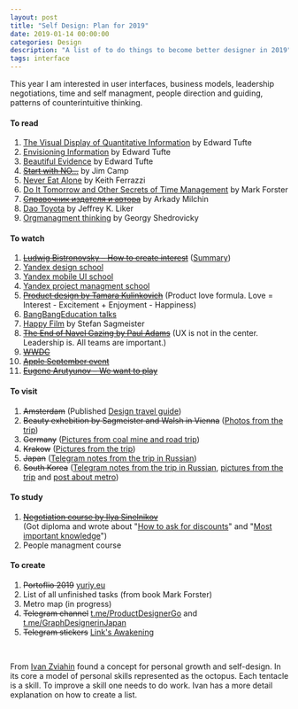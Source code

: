 ```yaml
---
layout: post
title: "Self Design: Plan for 2019"
date: 2019-01-14 00:00:00
categories: Design
description: "A list of to do things to become better designer in 2019"
tags: interface
---
```


This year I am interested in user interfaces, business models, leadership negotiations, time and self managment, people direction and guiding, patterns of counterintuitive thinking. 

#### To read

1. [The Visual Display of Quantitative Information](https://www.edwardtufte.com/tufte/books_vdqi) by Edward Tufte
2. [Envisioning Information](https://www.edwardtufte.com/tufte/books_ei) by Edward Tufte
3. [Beautiful Evidence](https://www.edwardtufte.com/tufte/books_be) by Edward Tufte
4. [~~Start with NO...~~](https://www.amazon.com/gp/product/0609608002/ref=dbs_a_def_rwt_bibl_vppi_i0) by Jim Camp
5. [Never Eat Alone](https://www.amazon.com/Never-Eat-Alone-Expanded-Updated/dp/0385346654) by Keith Ferrazzi
6. [Do It Tomorrow and Other Secrets of Time Management](https://www.amazon.com/Tomorrow-Other-Secrets-Time-Management/dp/0340909129/?ref=ldwg03-20) by Mark Forster
7. [~~Справочник издателя и автора~~](https://store.artlebedev.ru/books/typography/spravochnik-izdatelya-i-avtora-e-book/) by Arkady Milchin
8. [Dao Toyota](https://www.amazon.com/gp/product/0071392319/ref=x_gr_w_bb?ie=UTF8&tag=x_gr_w_bb-20&linkCode=as2&camp=1789&creative=9325&creativeASIN=0071392319&SubscriptionId=1MGPYB6YW3HWK55XCGG2) by Jeffrey K. Liker
9. [Orgmanagment thinking](https://www.artlebedev.ru/izdal/orgupravlencheskoe-myshlenie/) by Georgy Shedrovicky

#### To watch

1. [~~Ludwig Bistronovsky – How to create interest~~](https://www.youtube.com/watch?v=CsFJzkNG5EY) ([Summary](/blog/how-to-create-interest))
2. [Yandex design school](https://www.youtube.com/watch?v=cLSljmk05Ss&list=PLLkvpHo_HuBMU_fM4v-VS5VbUi9QuKyDR&index=13&t=0s)
3. [Yandex mobile UI school](https://www.youtube.com/channel/UCswtUaxvXXZe3KkwMtgrj9g)
4. [Yandex project managment school](https://www.youtube.com/channel/UCQmAuu6V3kSzdIfrszr5iKg)
5. [~~Product design by Tamara Kulinkovich~~](https://vimeo.com/267044807) (Product love formula. Love = Interest - Excitement + Enjoyment - Happiness)
6. [BangBangEducation talks](https://point.bangbangeducation.ru/talks)
7. [Happy Film](https://vimeo.com/ondemand/thehappyfilm) by Stefan Sagmeister
8. [~~The End of Navel Gazing by Paul Adams~~](https://vimeo.com/275265188) (UX is not in the center. Leadership is. All teams are important.)
9. [~~WWDC~~](https://www.apple.com/apple-events/june-2019/)
10. ~~[Apple September event](https://www.apple.com/apple-events/september-2019/)~~
11. [~~Eugene Arutyunov – We want to play~~](https://www.youtube.com/watch?v=M_uUBqs1vfE)

#### To visit

1. ~~Amsterdam~~ (Published [Design travel guide](/blog/design-travel-guide-amsterdam))
2. ~~Beauty exhebition by Sagmeister and Walsh in Vienna~~ ([Photos from the trip](https://www.icloud.com/sharedalbum/#B0FGeA5r4GGXLmr))
3. ~~Germany~~ ([Pictures from coal mine and road trip](https://yuriy.eu/trips/2019/08/15/essen.html))
4. ~~Krakow~~ ([Pictures from the trip](https://www.icloud.com/sharedalbum/#B0FG3KxPyGswFfq))
5. ~~Japan~~ ([Telegram notes from the trip in Russian](https://t.me/graphdesignerinjapan))
6. ~~South Korea~~ ([Telegram notes from the trip in Russian](https://t.me/graphdesignerinjapan), [pictures from the trip](https://www.icloud.com/sharedalbum/#B0F5O3DjHGjRiBH) and [post about metro](/design/2019/12/01/seoul-metro.html))

#### To study

1. [~~Negotiation course by Ilya Sinelnikov~~](https://bureau.ru/educenter/clients-distance/) <br> (Got diploma and wrote about "[How to ask for discounts](http://yuriy.eu/blog/how-to-ask-for-discount)" and "[Most important knowledge](http://yuriy.eu/blog/benefit-and-care)")
2. People managment course

#### To create

1. ~~Portoflio 2019~~ [yuriy.eu](http://yuriy.eu)
2. List of all unfinished tasks (from book Mark Forster)
4. Metro map (in progress)
5. ~~Telegram channel~~ [t.me/ProductDesignerGo](https://t.me/ProductDesignerGo) and  [t.me/GraphDesignerinJapan](https://t.me/graphdesignerinjapan)
6. ~~Telegram stickers~~ [Link's Awakening](https://yuriy.eu/projects/links-awakening.html)


<br>

From [Ivan Zviahin](https://ivanzviahin.by/blog/all/octopus/)  found a concept for personal growth and self-design. In its core a model of personal skills represented as the octopus. Each tentacle is a skill. To improve a skill one needs to do work. Ivan has a more detail explanation on how to create a list.